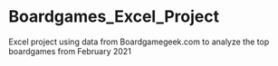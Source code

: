 # Boardgames_Excel_Project
Excel project using data from Boardgamegeek.com to analyze the top boardgames from February 2021
